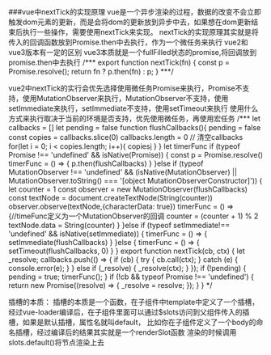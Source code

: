###vue中nextTick的实现原理
vue是一个异步渲染的过程，数据的改变不会立即触发dom元素的更新，而是会将dom的更新放到异步中去，如果想在dom更新结束后执行一些操作，需要使用nextTick来实现。
nextTick的实现原理其实就是将传入的回调函数放到Promise.then中去执行，作为一个微任务来执行
vue2和vue3版本有一定的区别
vue3本质就是一个fullFilled状态的promise,将回调放到promise.then中去执行
/*** 
export function nextTick(fn) {
    const p = Promise.resolve();
    return fn ? p.then(fn) : p;
}
***/

vue2中nextTick的实行会优先选择使用微任务Promise来执行，Promise不支持，使用MutationObserver来执行，MutationObserver不支持，使用setImmediate来执行，setImmediate不支持，使用setTimeout来执行
使用什么方式来执行取决于当前的环境是否支持，优先使用微任务，再使用宏任务
/***
let callbacks = []
let pending = false
function flushCallbacks(){
    pending = false
    const copies = callbacks.slice(0)
    callbacks.length = 0    // 清空callbacks
    for(let i = 0; i < copies.length; i++){
        copies[i]()
      }
}
let timerFunc
if (typeof Promise !== 'undefined' && isNative(Promise)) {
    const p = Promise.resolve()
    timerFunc = () => {
        p.then(flushCallbacks)
    }
}else if (typeof MutationObserver !== 'undefined' && (isNative(MutationObserver) || MutationObserver.toString() === '[object MutationObserverConstructor]')) {
    let counter = 1
    const observer = new MutationObserver(flushCallbacks)
    const textNode = document.createTextNode(String(counter))
    observer.observe(textNode,{characterData: true})
    timerFunc = () => {//timeFunc定义为一个MutationObserver的回调
        counter = (counter + 1) % 2
        textNode.data = String(counter)
    }
}else if (typeof setImmediate!== 'undefined' && isNative(setImmediate)) {
    timerFunc = () => {
        setImmediate(flushCallbacks)
    }
}else {
    timerFunc = () => {
        setTimeout(flushCallbacks, 0)
    }
}
export function nextTick(cb, ctx) {
    let _resolve;
    callbacks.push(() => {
        if (cb) {
            try {
                cb.call(ctx);
            } catch (e) {
                console.error(e);
            }
        } else if (_resolve) {
            _resolve(ctx);
        }
    });
    if (!pending) {
        pending = true;
        timerFunc();
    }
    if (!cb && typeof Promise !== 'undefined') {
        return new Promise((resolve) => {
            _resolve = resolve;
        });
    }
}
 */

插槽的本质：
插槽的本质是一个函数，在子组件中template中定义了一个插槽，经过vue-loader编译后，在子组件里面可以通过$slots访问到父组件传入的插槽，如果是默认插槽，属性名就叫default，
比如你在子组件定义了一个body的命名插槽，经过编译后的结果其实就是一个renderSlot函数
渲染的时候调用slots.default()将节点渲染上去